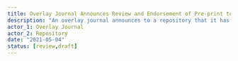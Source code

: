 ```yaml
---
title: Overlay Journal Announces Review and Endorsement of Pre-print to Repository
description: "An overlay journal announces to a repository that it has reviewed and endorsed one of its pre-prints."
actor_1: Overlay Journal
actor_2: Repository
date: "2021-05-04"
status: [review,draft]
---
```


